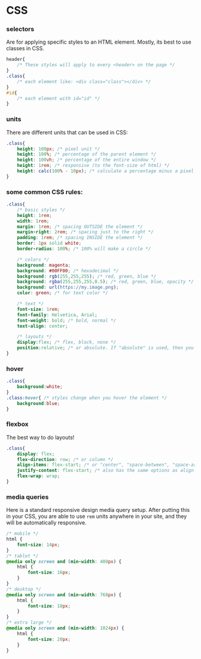 # CSS

### selectors

Are for applying specific styles to an HTML element. Mostly, its best to use classes in CSS. 

```css
header{
    /* These styles will apply to every <header> on the page */
}
.class{
    /* each element like: <div class="class"></div> */
}
#id{
    /* each element with id="id" */
}
```

### units

There are different units that can be used in CSS:

```css
.class{
    height: 100px; /* pixel unit */
    height: 100%; /* percentage of the parent element */
    height: 100vh; /* percentage of the entire window */
    height: 1rem; /* responsive (to the font-size of html) */
    height: calc(100% - 10px); /* calculate a percentage minus a pixel value */
}
```

### some common CSS rules:

```css
.class{
    /* basic styles */
    height: 1rem;
    width: 1rem;
    margin: 1rem; /* spacing OUTSIDE the element */
    margin-right: 2rem; /* spacing just to the right */
    padding: 1rem; /* spacing INSIDE the element */
    border: 1px solid white;
    border-radius: 100%; /* 100% will make a circle */

    /* colors */
    background: magenta;
    background: #00FF00; /* hexadecimal */
    background: rgb(255,255,255); /* red, green, blue */
    background: rgba(255,255,255,0.5); /* red, green, blue, opacity */
    background: url(https://my.image.png);
    color: green; /* for text color */

    /* text */
    font-size: 1rem;
    font-family: Helvetica, Arial;
    font-weight: bold; /* bold, normal */
    text-align: center; 

    /* layouts */
    display:flex; /* flex, block, none */
    position:relative; /* or absolute. If "absolute" is used, then you can also use "top", "left", "bottom", "right" rules to position your element precisely */
}
```

### hover

```css
.class{
    background:white;
}
.class:hover{ /* styles change when you hover the element */
    background:blue;
}
```

### flexbox

The best way to do layouts!

```css
.class{
    display: flex;
    flex-direction: row; /* or column */
    align-items: flex-start; /* or "center", "space-between", "space-around", or "flex-end" */
    justify-content: flex-start; /* also has the same options as align-items */
    flex-wrap: wrap;
}
```

### media queries

Here is a standard responsive design media query setup. After putting this in your CSS, you are able to use `rem` units anywhere in your site, and they will be automatically responsive.

```css
/* mobile */
html {
    font-size: 14px;
}
/* tablet */
@media only screen and (min-width: 480px) {
    html {
        font-size: 16px;
    }
}
/* desktop */
@media only screen and (min-width: 768px) {
    html {
        font-size: 18px;
    }
}
/* extra large */
@media only screen and (min-width: 1024px) {
    html {
        font-size: 20px;
    }
}
```
